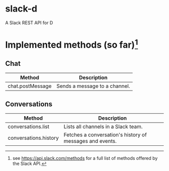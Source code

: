 # slack-d

A Slack REST API for D

# Implemented methods (so far)[^1]

## Chat

| Method           | Description                   |
| ---------------- | ----------------------------- |
| chat.postMessage | Sends a message to a channel. |

## Conversations

| Method                | Description                                              |
| --------------------- | -------------------------------------------------------- |
| conversations.list    | Lists all channels in a Slack team.                      |
| conversations.history | Fetches a conversation's history of messages and events. |

[^1]: see https://api.slack.com/methods for a full list of methods offered by the Slack API.
